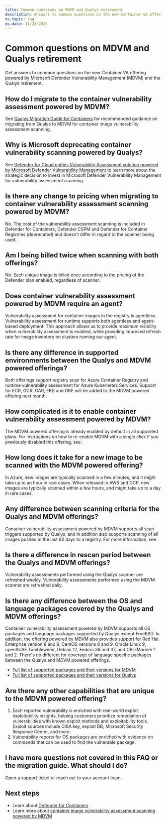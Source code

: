 ```yaml
---
title: Common questions on MDVM and Qualys retirement
description: Answers to common questions on the new Container VA offering powered by Microsoft Defender Vulnerability Management (MDVM) and the Qualys retirement
ms.topic: faq
ms.date: 11/22/2023
---
```


# Common questions on MDVM and Qualys retirement

Get answers to common questions on the new Container VA offering powered by Microsoft Defender Vulnerability Management (MDVM) and the Qualys retirement.

## How do I migrate to the container vulnerability assessment powered by MDVM?

See [Qualys Migration Guide for Containers](migration-from-qualys-to-microsoft-defender-vulnerability-management.md) for recommended guidance on migrating from Qualys to MDVM for container image vulnerability assessment scanning.

## Why is Microsoft deprecating container vulnerability scanning powered by Qualys?

See [Defender for Cloud unifies Vulnerability Assessment solution powered by Microsoft Defender Vulnerability Management](https://techcommunity.microsoft.com/t5/microsoft-defender-for-cloud/defender-for-cloud-unified-vulnerability-assessment-powered-by/ba-p/3990112) to learn more about the strategic decision to invest in Microsoft Defender Vulnerability Management for vulnerability assessment scanning.

## Is there any change to pricing when migrating to container vulnerability assessment scanning powered by MDVM?

No. The cost of the vulnerability assessment scanning is included in Defender for Containers, Defender CSPM and Defender for Container Registries (deprecated) and doesn't differ in regard to the scanner being used.

## Am I being billed twice when scanning with both offerings?

No. Each unique image is billed once according to the pricing of the Defender plan enabled, regardless of scanner.

## Does container vulnerability assessment powered by MDVM require an agent?

Vulnerability assessment for container images in the registry is agentless.
Vulnerability assessment for runtime supports both agentless and agent-based deployment. This approach allows us to provide maximum visibility when vulnerability assessment is enabled, while providing improved refresh rate for image inventory on clusters running our agent.

## Is there any difference in supported environments between the Qualys and MDVM powered offerings?

Both offerings support registry scan for Azure Container Registry and runtime vulnerability assessment for Azure Kubernetes Services.
Support for ECR, GCR, GAR, EKS and GKE will be added to the  MDVM powered offering next month.

## How complicated is it to enable container vulnerability assessment powered by MDVM?

The MDVM powered offering is already enabled by default in all supported plans. For instructions on how to re-enable MDVM with a single click if you previously disabled this offering, see []().

## How long does it take for a new image to be scanned with the MDVM powered offering?

In Azure, new images are typically scanned in a few minutes, and it might take up to an hour in rare cases.
When released in AWS and GCP, new images are typically scanned within a few hours, and might take up to a day in rare cases.

## Any difference between scanning criteria for the Qualys and MDVM offerings?

Container vulnerability assessment powered by MDVM supports all scan triggers supported by Qualys, and in addition also supports scanning of all images pushed in the last 90 days to a registry. For more information, see []().

## Is there a difference in rescan period between the Qualys and MDVM offerings?

Vulnerability assessments performed using the Qualys scanner are refreshed weekly.
Vulnerability assessments performed using the MDVM scanner are refreshed daily.

## Is there any difference between the OS and language packages covered by the Qualys and MDVM offerings?

Container vulnerability assessment powered by MDVM supports all OS packages and language packages supported by Qualys except FreeBSD. In addition, the offering powered by MDVM also provides support for Red Hat Enterprise version 8 and 9, CentOS versions 8 and 9, Oracle Linux 9, openSUSE Tumbleweed, Debian 12, Fedora 36 and 37, and CBL-Mariner 1 and 2.
There's no different for coverage of language specific packages between the Qualys and MDVM powered offerings.

- [Full list of supported packages and their versions for MDVM](support-matrix-defender-for-containers.md#registries-and-images-for-azure---powered-by-mdvm)
- [Full list of supported packages and their versions for Qualys](support-matrix-defender-for-containers.md#registries-and-images-support-for-azure---powered-by-qualys)

## Are there any other capabilities that are unique to the MDVM powered offering?

1. Each reported vulnerability is enriched with real-world exploit exploitability insights, helping customers prioritize remediation of vulnerabilities with known exploit methods and exploitability tools. Exploit sources include CISA key, exploit DB, Microsoft Security Response Center, and more.
1. Vulnerability reports for OS packages are enriched with evidence on commands that can be used to find the vulnerable package.

## I have more questions not covered in this FAQ or the migration guide. What should I do?

Open a support ticket or reach out to your account team.

## Next steps
  
- Learn about [Defender for Containers](defender-for-containers-introduction.md)
- Learn more about [container image vulnerability assessment scanning powered by MDVM](agentless-container-registry-vulnerability-assessment.md)
